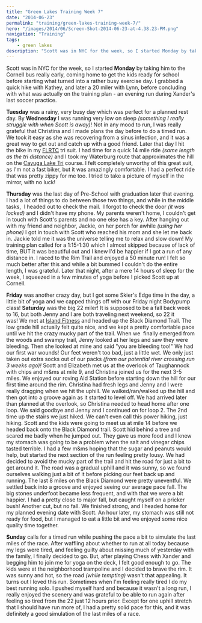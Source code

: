 ```yaml
---
title: "Green Lakes Training Week 7"
date: "2014-06-23"
permalink: "training/green-lakes-training-week-7/"
hero: "/images/2014/06/Screen-Shot-2014-06-23-at-4.38.23-PM.png"
navigation: "Training"
tags:
    - green lakes
description: "Scott was in NYC for the week, so I started Monday by taking him to the Cornell bus really early, coming home to get the kids ready for school before starting what turned into a rather busy exercise day. "
---
```


Scott was in NYC for the week, so I started **Monday** by taking him to the Cornell bus really early, coming home to get the kids ready for school before starting what turned into a rather busy exercise day. I grabbed a quick hike with Kathey, and later a 20 miler with Lynn, before concluding with what was actually on the training plan - an evening run during Xander's last soccer practice.

**Tuesday** was a rainy, very busy day which was perfect for a planned rest day. By **Wednesday** I was running very low on sleep _(something I really struggle with when Scott is away)_! Not in any mood to run, I was really grateful that Christina and I made plans the day before to do a timed run. We took it easy as she was recovering from a sinus infection, and it was a great way to get out and catch up with a good friend. Later that day I hit the bike in my [FLRTC](https://www.facebook.com/FLRTC) tri suit. I had time for a quick 14 mile ride _(same length as the tri distance)_ and I took my Waterburg route that approximates the hill on the [Cayuga Lake Tri](http://www.ithacatriathlonclub.org/cltrace/) course. I felt completely unworthy of this great suit, as I'm not a fast biker, but it was amazingly comfortable. I had a perfect ride that was pretty zippy for me too. I tried to take a picture of myself in the mirror, with no luck!

**Thursday** was the last day of Pre-School with graduation later that evening. I had a lot of things to do between those two things, and while in the middle tasks,  I headed out to check the mail.  I forgot to check the door _(it was locked)_ and I didn't have my phone. My parents weren't home, I couldn't get in touch with Scott's parents and no one else has a key. After hanging out with my friend and neighbor, Jackie, on her porch for awhile _(using her phone)_ I got in touch with Scott who reached his mom and she let me back in. Jackie told me it was the universe telling me to relax and slow down! My training plan called for a 1:15-1:30 which I almost skipped because of lack of time, BUT it was beautiful out and I knew I'd be happier if I got a run of any distance in. I raced to the Rim Trail and enjoyed a 50 minute run! I felt so much better after this and while a bit bummed I couldn't do the entire length, I was grateful. Later that night, after a mere 14 hours of sleep for the week, I squeezed in a few minutes of yoga before I picked Scott up at Cornell.

**Friday** was another crazy day, but I got some Skier's Edge time in the day, a little bit of yoga and we capped things off with our Friday night Bodypump class! **Saturday** was the big 22 miler! It is supposed to be a fall back week to 16, but both Jenny and I are both traveling next weekend, so 22 it was! We met at [Island Fitness](http://www.islandhealthfitness.com/) and headed up the Black Diamond Trail. The low grade hill actually felt quite nice, and we kept a pretty comfortable pace until we hit the crazy mucky part of the trail. When we  finally emerged from the woods and swampy trail, Jenny looked at her legs and saw they were bleeding. Then she looked at mine and said "you are bleeding too!" We had our first war wounds! Our feet weren't too bad, just a little wet. We only just taken out extra socks out of our packs _(from our potential river crossing run 3 weeks ago)!_ Scott and Elizabeth met us at the overlook of Taughannock with chips and m&ms at mile 9, and Christina joined us for the next 3-5 miles. We enjoyed our roving Aid Station before starting down the hill for our first time around the rim. Christina had fresh legs and Jenny and I were really dragging when we hit the uphill. We walked/ran/walked up the hill and then got into a groove again as it started to level off. We had arrived later than planned at the overlook, so Christina needed to head home after one loop. We said goodbye and Jenny and I continued on for loop 2. The 2nd time up the stairs we just hiked. We can't even call this power hiking, just hiking. Scott and the kids were going to meet us at mile 14 before we headed back onto the Black Diamond trail. Scott hid behind a tree and scared me badly when he jumped out. They gave us more food and I knew my stomach was going to be a problem when the salt and vinegar chips tasted terrible. I had a few m&ms hoping that the sugar and peanuts would help, but started the next section of the run feeling pretty lousy. We had decided to avoid the mucky part of the trail and hit the road for just a bit to get around it. The road was a gradual uphill and it was sunny, so we found ourselves walking just a bit of it before picking our feet back up and running. The last 8 miles on the Black Diamond were pretty uneventful. We settled back into a groove and enjoyed seeing our average pace fall. The big stones underfoot became less frequent, and with that we were a bit happier. I had a pretty close to major fall, but caught myself on a pricker bush! Another cut, but no fall. We finished strong, and I headed home for my planned evening date with Scott. An hour later, my stomach was still not ready for food, but I managed to eat a little bit and we enjoyed some nice quality time together.

**Sunday** calls for a timed run while pushing the pace a bit to simulate the last miles of the race. After waffling about whether to run at all today because my legs were tired, and feeling guilty about missing much of yesterday with the family, I finally decided to go. But, after playing Chess with Xander and begging him to join me for yoga on the deck, I felt good enough to go. The kids were at the neighborhood trampoline and I decided to brave the rim. It was sunny and hot, so the road _(while tempting)_ wasn't that appealing. It turns out I loved this run. Sometimes when I'm feeling really tired I do my best running solo. I pushed myself hard and because it wasn't a long run, I really enjoyed the scenery and was grateful to be able to run again after feeling so tired from the 22 just 12 hours prior. Except for one uphill stretch that I should have run more of, I had a pretty solid pace for this, and it was definitely a good simulation of the last miles of a race.
